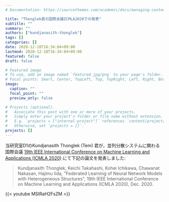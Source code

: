 ```yaml
---
# Documentation: https://sourcethemes.com/academic/docs/managing-content/

title: "Thonglek君の国際会議ICMLA2020での発表"
subtitle: ""
summary: ""
authors: ["kundjanasith-thonglek"]
tags: []
categories: []
date: 2020-12-18T16:34:04+09:00
lastmod: 2020-12-18T16:34:04+09:00
featured: false
draft: false

# Featured image
# To use, add an image named `featured.jpg/png` to your page's folder.
# Focal points: Smart, Center, TopLeft, Top, TopRight, Left, Right, BottomLeft, Bottom, BottomRight.
image:
  caption: ""
  focal_point: ""
  preview_only: false

# Projects (optional).
#   Associate this post with one or more of your projects.
#   Simply enter your project's folder or file name without extension.
#   E.g. `projects = ["internal-project"]` references `content/project/deep-learning/index.md`.
#   Otherwise, set `projects = []`.
projects: []
---
```


当研究室D1のKundjanasith Thonglek (Tem) 君が，並列分散システムに関わる国際会議
[19th IEEE International Conference on Machine Learning and Applications (ICMLA 2020)](https://www.icmla-conference.org/icmla20/)
にて下記の論文を発表しました:

<!--more-->

> Kundjanasith Thonglek, Keichi Takahashi, Kohei Ichikawa, Chawanat Nakasan, Hajimu Iida, "Federated Learning of Neural Network Models with Heterogeneous Structures", 19th IEEE International Conference on Machine Learning and Applications (ICMLA 2020), Dec. 2020.

{{< youtube  MSIRaH2FsZM >}}
